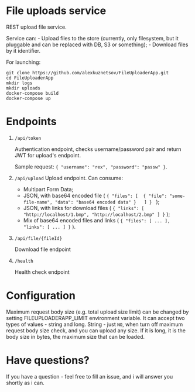 # File uploads service

REST upload file service.

Service can:
    - Upload files to the store (currently, only filesystem, but it pluggable and can be replaced with DB, S3 or something);
    - Download files by it identifier.

For launching:

```
git clone https://github.com/alexkuznetsov/FileUploaderApp.git
cd FileUploaderApp
mkdir logs
mkdir uploads
docker-compose build
docker-compose up
```

Endpoints
===========

1.  ```/api/token```

    Authentication endpoint, checks username/password pair and return JWT for upload's endpoint.

    Sample request: ``` { "username": "rex", "password": "passw" } ```.

2. ```/api/upload```
    Upload endpoint. Can consume:
    
    - Multipart Form Data;
    - JSON, with base64 encoded file ( ``` { "files": [  { "file": "some-file-name", "data": "base64 encoded data" }   ] }  ``` );
    - JSON, with links for download files (  ```{ "links": [ "http://localhost/1.bmp", "http://localhost/2.bmp" ] }``` );
    - Mix of base64 encoded files and links ( ```{ "files": [ ... ], "links": [ ... ] }``` ).

3. ```/api/file/{fileId}```

    Download file endpoint

4. ```/health```
    
    Health check endpoint

Configuration
===============

Maximum request body size (e.g. total upload size limit) can be changed by setting FILEUPLOADERAPP_LIMIT environment variable.
It can accept two types of values - string and long. String - just `NO`, when turn off maximum request body size check, and 
you can upload any size.
If it is long, it is the body size in bytes, the maximum size that can be loaded.

Have questions?
===============
If you have a question - feel free to fill an issue, and i will answer you shortly as i can.
